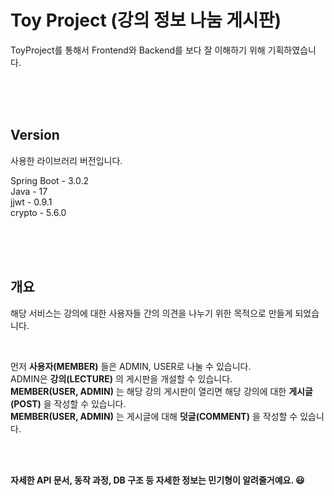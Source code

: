 # Toy Project (강의 정보 나눔 게시판)

ToyProject를 통해서 Frontend와 Backend를 보다 잘 이해하기 위해 기획하였습니다.

<br>
<br>
<br>

## Version

사용한 라이브러리 버전입니다.

Spring Boot - 3.0.2
<br>
Java - 17
<br>
jjwt - 0.9.1
<br>
crypto - 5.6.0

<br>
<br>
<br>

## 개요

해당 서비스는 강의에 대한 사용자들 간의 의견을 나누기 위한 목적으로 만들게 되었습니다.

<br>

먼저 **사용자(MEMBER)** 들은 ADMIN, USER로 나눌 수 있습니다.
<br>
ADMIN은 **강의(LECTURE)** 의 게시판을 개설할 수 있습니다.
<br>
**MEMBER(USER, ADMIN)** 는 해당 강의 게시판이 열리면 해당 강의에 대한 **게시글(POST)** 을 작성할 수 있습니다.
<br>
**MEMBER(USER, ADMIN)** 는 게시글에 대해 **덧글(COMMENT)** 을 작성할 수 있습니다.

<br>
<br>

**자세한 API 문서, 동작 과정, DB 구조 등 자세한 정보는 민기형이 알려줄거예요. 😃** 